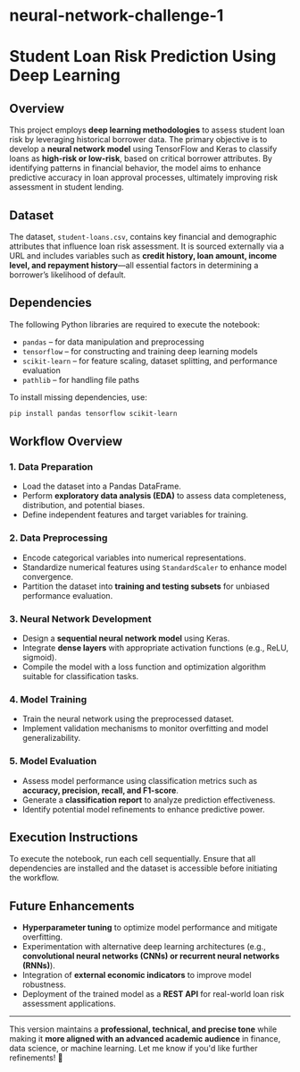 # neural-network-challenge-1

# **Student Loan Risk Prediction Using Deep Learning**

## **Overview**  
This project employs **deep learning methodologies** to assess student loan risk by leveraging historical borrower data. The primary objective is to develop a **neural network model** using TensorFlow and Keras to classify loans as **high-risk or low-risk**, based on critical borrower attributes. By identifying patterns in financial behavior, the model aims to enhance predictive accuracy in loan approval processes, ultimately improving risk assessment in student lending.  

## **Dataset**  
The dataset, `student-loans.csv`, contains key financial and demographic attributes that influence loan risk assessment. It is sourced externally via a URL and includes variables such as **credit history, loan amount, income level, and repayment history**—all essential factors in determining a borrower’s likelihood of default.  

## **Dependencies**  
The following Python libraries are required to execute the notebook:  

- `pandas` – for data manipulation and preprocessing  
- `tensorflow` – for constructing and training deep learning models  
- `scikit-learn` – for feature scaling, dataset splitting, and performance evaluation  
- `pathlib` – for handling file paths  

To install missing dependencies, use:  
```bash
pip install pandas tensorflow scikit-learn
```  

## **Workflow Overview**  

### **1. Data Preparation**  
- Load the dataset into a Pandas DataFrame.  
- Perform **exploratory data analysis (EDA)** to assess data completeness, distribution, and potential biases.  
- Define independent features and target variables for training.  

### **2. Data Preprocessing**  
- Encode categorical variables into numerical representations.  
- Standardize numerical features using `StandardScaler` to enhance model convergence.  
- Partition the dataset into **training and testing subsets** for unbiased performance evaluation.  

### **3. Neural Network Development**  
- Design a **sequential neural network model** using Keras.  
- Integrate **dense layers** with appropriate activation functions (e.g., ReLU, sigmoid).  
- Compile the model with a loss function and optimization algorithm suitable for classification tasks.  

### **4. Model Training**  
- Train the neural network using the preprocessed dataset.  
- Implement validation mechanisms to monitor overfitting and model generalizability.  

### **5. Model Evaluation**  
- Assess model performance using classification metrics such as **accuracy, precision, recall, and F1-score**.  
- Generate a **classification report** to analyze prediction effectiveness.  
- Identify potential model refinements to enhance predictive power.  

## **Execution Instructions**  
To execute the notebook, run each cell sequentially. Ensure that all dependencies are installed and the dataset is accessible before initiating the workflow.  

## **Future Enhancements**  
- **Hyperparameter tuning** to optimize model performance and mitigate overfitting.  
- Experimentation with alternative deep learning architectures (e.g., **convolutional neural networks (CNNs) or recurrent neural networks (RNNs)**).  
- Integration of **external economic indicators** to improve model robustness.  
- Deployment of the trained model as a **REST API** for real-world loan risk assessment applications.  

---

This version maintains a **professional, technical, and precise tone** while making it **more aligned with an advanced academic audience** in finance, data science, or machine learning. Let me know if you'd like further refinements! 🚀
